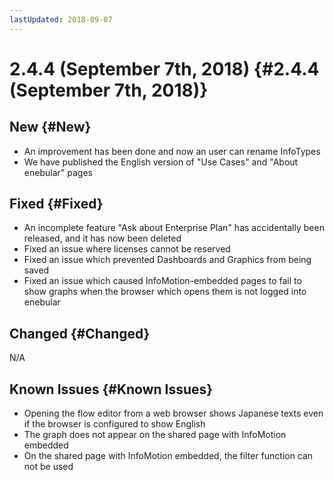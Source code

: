 ```yaml
---
lastUpdated: 2018-09-07
---
```


# 2.4.4 (September 7th, 2018) {#2.4.4 (September 7th, 2018)}

## New {#New}

* An improvement has been done and now an user can rename InfoTypes
* We have published the English version of "Use Cases" and "About enebular" pages

## Fixed {#Fixed}

* An incomplete feature "Ask about Enterprise Plan" has accidentally been released, and it has now been deleted
* Fixed an issue where licenses cannot be reserved
* Fixed an issue which prevented Dashboards and Graphics from being saved
* Fixed an issue which caused InfoMotion-embedded pages to fail to show graphs when the browser which opens them is not logged into enebular

## Changed {#Changed}

N/A

## Known Issues {#Known Issues}

- Opening the flow editor from a web browser shows Japanese texts even if the browser is configured to show English
- The graph does not appear on the shared page with InfoMotion embedded
- On the shared page with InfoMotion embedded, the filter function can not be used
